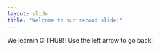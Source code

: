 ```yaml
---
layout: slide
title: "Welcome to our second slide!"
---
```

We learnin GITHUB!!
Use the left arrow to go back!
